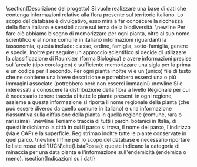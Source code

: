 \section{Descrizione del progetto}
Si vuole realizzare una base di dati che contenga informazioni relative alla flora presente sul territorio italiano. Lo scopo del database è divulgativo, esso mira a far conoscere la ricchezza della flora italiana e sensibilizzare sul tema della biodiversità. \newline
Per fare ciò abbiamo bisogno di memorizzare per ogni pianta, oltre al suo nome scientifico e al nome comune in italiano informazioni riguardanti la tassonomia, questa include: classe, ordine, famiglia, sotto-famiglia, genere e specie. Inoltre per seguire un approccio scientifico si decide di utilizzare la classificazione di Raunkiær (forma Biologica) e avere informazioni precise sull'areale (tipo corologico) è sufficiente memorizzare una sigla per la prima e un codice per il secondo. Per ogni pianta inoltre vi è un (unico) file di testo che ne contiene una breve descrizione e potrebbero esserci una o più immagini associate (potrebbero però non esserci immagini).\newline
Si è interessati a conoscere la distribuzione della flora a livello Regionale per cui è necessario tenere traccia di tutte le piante presenti in ogni regione, assieme a questa informazione si riporta il nome regionale della pianta (che può essere diverso da quello comune in italiano) e una informazione riassuntiva sulla diffusione della pianta in quella regione (comune, rara o rarissima). \newline
Teniamo traccia di tutti i parchi botanici in Italia, di questi indichiamo la città in cui il parco si trova, il nome del parco, l'indirizzo
(via e CAP) e la superficie. Registrimao inoltre tutte le piante conservate in quel parco. \newline
Infine per lo scopo del database è necessario riportare le liste rosse dell'IUCN\cite{ListaRossa}: queste indicano la categoria di minaccia per una data pianta e l'informazione sull'endemicità (endemica o meno).
\section{Indicazioni su i dati}
